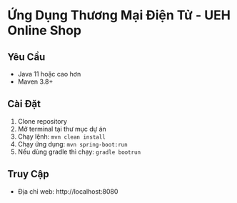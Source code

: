 # Ứng Dụng Thương Mại Điện Tử - UEH Online Shop

## Yêu Cầu
- Java 11 hoặc cao hơn
- Maven 3.8+

## Cài Đặt
1. Clone repository
2. Mở terminal tại thư mục dự án
3. Chạy lệnh: `mvn clean install`
4. Chạy ứng dụng: `mvn spring-boot:run`
5. Nếu dùng gradle thì chạy: `gradle bootrun`

## Truy Cập
- Địa chỉ web: http://localhost:8080
